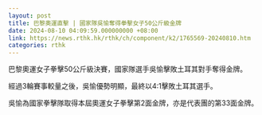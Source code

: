 ```yaml
---
layout: post
title: 巴黎奧運直擊 | 國家隊吳愉奪得拳擊女子50公斤級金牌
date: 2024-08-10 04:09:59.000000000 +08:00
link: https://news.rthk.hk/rthk/ch/component/k2/1765569-20240810.htm
categories: rthk
---
```


巴黎奧運女子拳擊50公斤級決賽，國家隊選手吳愉擊敗土耳其對手奪得金牌。

經過3輪賽事較量之後，吳愉優勢明顯，最終以4:1擊敗土耳其選手。

吳愉為國家拳擊隊取得本屆奧運女子拳擊第2面金牌，亦是代表團的第33面金牌。
